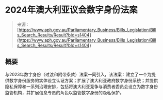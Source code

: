 <!--yml

category: 未分类

date: 2024-05-29 12:43:30

-->

# 2024年澳大利亚议会数字身份法案

> 来源：[https://www.aph.gov.au/Parliamentary_Business/Bills_Legislation/Bills_Search_Results/Result?bId=s1404](https://www.aph.gov.au/Parliamentary_Business/Bills_Legislation/Bills_Search_Results/Result?bId=s1404)

## 概要

与2023年数字身份（过渡和附带条款）法案一同引入，该法案：建立了一个为提供数字身份服务的实体设立认证方案；扩展了澳大利亚政府数字身份系统；并提供隐私保障和一系列治理安排，包括将澳大利亚竞争与消费者委员会设立为数字身份监管机构，并扩展信息专员的角色以监管数字身份的隐私保护。
